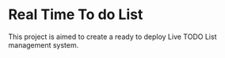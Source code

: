 # Real Time To do List
This project is aimed to create a ready to deploy Live TODO List management system. 
